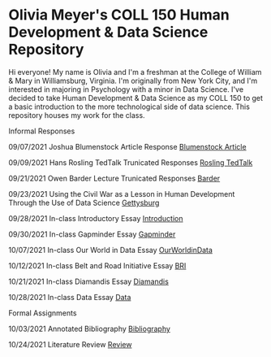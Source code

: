 
# Olivia Meyer's COLL 150 Human Development & Data Science Repository  

Hi everyone! My name is Olivia and I'm a freshman at the College of William & Mary in Williamsburg, Virginia. I'm originally from New York City, and I'm interested in majoring in Psychology with a minor in Data Science. I've decided to take Human Development & Data
Science as my COLL 150 to get a basic introduction to the more technological side of data science. This repository houses my work for the class.  

Informal Responses 

09/07/2021 Joshua Blumenstock Article Response 
[Blumenstock Article](Blumenstock.html)

09/09/2021 Hans Rosling TedTalk Trunicated Responses [Rosling TedTalk](Rosling.html)

09/21/2021 Owen Barder Lecture Trunicated Responses [Barder](Barder.html) 

09/23/2021 Using the Civil War as a Lesson in Human Development Through the Use of Data Science [Gettysburg](Gettysburg.html)

09/28/2021 In-class Introductory Essay [Introduction](Introduction.html) 

09/30/2021 In-class Gapminder Essay [Gapminder](Gapminder.html)

10/07/2021 In-class Our World in Data Essay [OurWorldinData](OurWorldinData.html)

10/12/2021 In-class Belt and Road Initiative Essay [BRI](BRI.html)

10/21/2021 In-class Diamandis Essay [Diamandis](Diamandis.html)

10/28/2021 In-class Data Essay [Data](Data.html)

Formal Assignments

10/03/2021 Annotated Bibliography [Bibliography](Bibliography.html)

10/24/2021 Literature Review [Review](Review.html)
